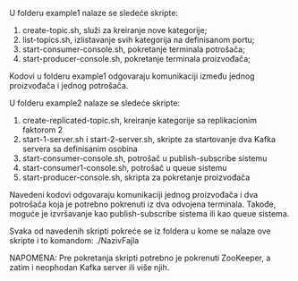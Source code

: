 U folderu example1 nalaze se sledeće skripte:
1. create-topic.sh, služi za kreiranje nove kategorije;
2. list-topics.sh, izlistavanje svih kategorija na definisanom portu;
3. start-consumer-console.sh, pokretanje terminala potrošača;
4. start-producer-console.sh, pokretanje terminala proizvođača;

Kodovi u folderu example1 odgovaraju komunikaciji između jednog proizvođača i jednog potrošača.

U folderu example2 nalaze se sledeće skripte:
1. create-replicated-topic.sh, kreiranje kategorije sa replikacionim faktorom 2
2. start-1-server.sh i start-2-server.sh, skripte za startovanje dva Kafka servera sa definisanim osobina
3. start-consumer-console.sh, potrošač u publish-subscribe sistemu 
4. start-consumer1-console.sh, potrošač u queue sistemu
5. start-producer-console.sh, skripta za pokretanje proizvođača

Navedeni kodovi odgovaraju komunikaciji jednog proizvođača i dva potrošača koja je potrebno pokrenuti iz dva odvojena terminala. Takođe, moguće je izvršavanje kao publish-subscribe sistema ili kao queue sistema.

Svaka od navedenih skripti pokreće se iz foldera u kome se nalaze ove skripte i to komandom:
./NazivFajla

NAPOMENA: Pre pokretanja skripti potrebno je pokrenuti ZooKeeper, a zatim i neophodan Kafka server ili više njih.
